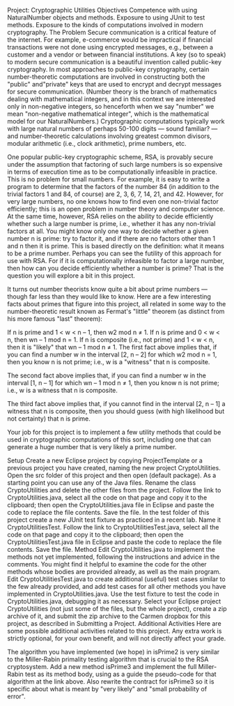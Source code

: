 Project: Cryptographic Utilities
Objectives
Competence with using NaturalNumber objects and methods.
Exposure to using JUnit to test methods.
Exposure to the kinds of computations involved in modern cryptography.
The Problem
Secure communication is a critical feature of the internet. For example, e-commerce would be impractical if financial transactions were not done using encrypted messages, e.g., between a customer and a vendor or between financial institutions. A key (so to speak) to modern secure communication is a beautiful invention called public-key cryptography. In most approaches to public-key cryptography, certain number-theoretic computations are involved in constructing both the "public" and"private" keys that are used to encrypt and decrypt messages for secure communication. (Number theory is the branch of mathematics dealing with mathematical integers, and in this context we are interested only in non-negative integers, so henceforth when we say "number" we mean "non-negative mathematical integer", which is the mathematical model for our NaturalNumbers.) Cryptographic computations typically work with large natural numbers of perhaps 50-100 digits — sound familiar? — and number-theoretic calculations involving greatest common divisors, modular arithmetic (i.e., clock arithmetic), prime numbers, etc.

One popular public-key cryptographic scheme, RSA, is provably secure under the assumption that factoring of such large numbers is so expensive in terms of execution time as to be computationally infeasible in practice. This is no problem for small numbers. For example, it is easy to write a program to determine that the factors of the number 84 (in addition to the trivial factors 1 and 84, of course) are 2, 3, 6, 7, 14, 21, and 42. However, for very large numbers, no one knows how to find even one non-trivial factor efficiently; this is an open problem in number theory and computer science. At the same time, however, RSA relies on the ability to decide efficiently whether such a large number is prime, i.e., whether it has any non-trivial factors at all. You might know only one way to decide whether a given number n is prime: try to factor it, and if there are no factors other than 1 and n then it is prime. This is based directly on the definition: what it means to be a prime number. Perhaps you can see the futility of this approach for use with RSA. For if it is computationally infeasible to factor a large number, then how can you decide efficiently whether a number is prime? That is the question you will explore a bit in this project.

It turns out number theorists know quite a bit about prime numbers — though far less than they would like to know. Here are a few interesting facts about primes that figure into this project, all related in some way to the number-theoretic result known as Fermat's "little" theorem (as distinct from his more famous "last" theorem):

If n is prime and 1 < w < n – 1, then w2 mod n ≠ 1.
If n is prime and 0 < w < n, then wn – 1 mod n = 1.
If n is composite (i.e., not prime) and 1 < w < n, then it is "likely" that wn – 1 mod n ≠ 1.
The first fact above implies that, if you can find a number w in the interval [2, n – 2] for which w2 mod n = 1, then you know n is not prime; i.e., w is a "witness" that n is composite.

The second fact above implies that, if you can find a number w in the interval [1, n – 1] for which wn – 1 mod n ≠ 1, then you know n is not prime; i.e., w is a witness that n is composite.

The third fact above implies that, if you cannot find in the interval [2, n – 1] a witness that n is composite, then you should guess (with high likelihood but not certainty) that n is prime.

Your job for this project is to implement a few utility methods that could be used in cryptographic computations of this sort, including one that can generate a huge number that is very likely a prime number.

Setup
Create a new Eclipse project by copying ProjectTemplate or a previous project you have created, naming the new project CryptoUtilities.
Open the src folder of this project and then open (default package). As a starting point you can use any of the Java files. Rename the class CryptoUtilities and delete the other files from the project.
Follow the link to CryptoUtilities.java, select all the code on that page and copy it to the clipboard; then open the CryptoUtilities.java file in Eclipse and paste the code to replace the file contents. Save the file.
In the test folder of this project create a new JUnit test fixture as practiced in a recent lab. Name it CryptoUtilitiesTest.
Follow the link to CryptoUtilitiesTest.java, select all the code on that page and copy it to the clipboard; then open the CryptoUtilitiesTest.java file in Eclipse and paste the code to replace the file contents. Save the file.
Method
Edit CryptoUtilities.java to implement the methods not yet implemented, following the instructions and advice in the comments. You might find it helpful to examine the code for the other methods whose bodies are provided already, as well as the main program.
Edit CryptoUtilitiesTest.java to create additional (useful) test cases similar to the few already provided, and add test cases for all other methods you have implemented in CryptoUtilities.java. Use the test fixture to test the code in CryptoUtilities.java, debugging it as necessary.
Select your Eclipse project CryptoUtilities (not just some of the files, but the whole project), create a zip archive of it, and submit the zip archive to the Carmen dropbox for this project, as described in Submitting a Project.
Additional Activities
Here are some possible additional activities related to this project. Any extra work is strictly optional, for your own benefit, and will not directly affect your grade.

The algorithm you have implemented (we hope) in isPrime2 is very similar to the Miller-Rabin primality testing algorithm that is crucial to the RSA cryptosystem. Add a new method isPrime3 and implement the full Miller-Rabin test as its method body, using as a guide the pseudo-code for that algorithm at the link above. Also rewrite the contract for isPrime3 so it is specific about what is meant by "very likely" and "small probability of error".
